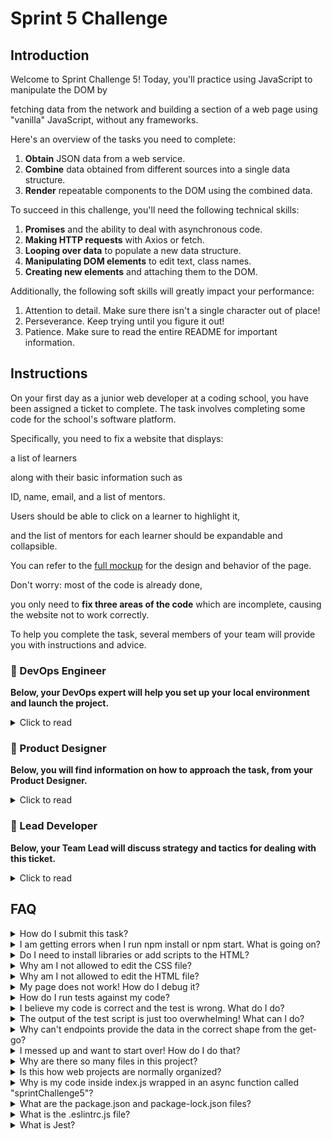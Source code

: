 # Sprint 5 Challenge

## Introduction

Welcome to Sprint Challenge 5! Today, you'll practice using JavaScript to manipulate the DOM by 

fetching data from the network 
and 
building a section of a web page using "vanilla" JavaScript, without any frameworks.

Here's an overview of the tasks you need to complete:

1. **Obtain** JSON data from a web service.
1. **Combine** data obtained from different sources into a single data structure.
1. **Render** repeatable components to the DOM using the combined data.

To succeed in this challenge, you'll need the following technical skills:

1. **Promises** and the ability to deal with asynchronous code.
1. **Making HTTP requests** with Axios or fetch.
1. **Looping over data** to populate a new data structure.
1. **Manipulating DOM elements** to edit text, class names.
1. **Creating new elements** and attaching them to the DOM.

Additionally, the following soft skills will greatly impact your performance:

1. Attention to detail. Make sure there isn't a single character out of place!
1. Perseverance. Keep trying until you figure it out!
1. Patience. Make sure to read the entire README for important information.

## Instructions

On your first day as a junior web developer at a coding school, 
you have been assigned a ticket to complete. 
The task involves completing some code for the school's software platform.

Specifically, you need to fix a website that displays: 

a list of learners 
<!-- (array) -->

along with their basic information such as

ID, name, email, and a list of mentors.  
<!-- (key value pairs) -->

Users should be able to click on a learner to highlight it, 
<!-- (evt listener) -->

and the list of mentors for each learner should be expandable and collapsible. 
<!-- (class removal?) --> 

You can refer to the 
[full mockup](https://w-s5-challenge.herokuapp.com/) for the design and behavior of the page.

Don't worry: most of the code is already done, 

you only need to **fix three areas of the code** which are incomplete, 
causing the website not to work correctly.

To help you complete the task, several members of your team will provide you with instructions and advice.

### 💾 DevOps Engineer

**Below, your DevOps expert will help you set up your local environment and launch the project.**

<details>
  <summary>Click to read</summary>

  ---

This is a **full-stack web application** that comprises both back-end and front-end components. If deployed to production, the back-end part would run in the cloud (think Amazon Web Services or Azure), while the front-end would execute inside the user's web browser (like Chrome for Android, or Firefox for desktop).

As a front-end engineer, your focus is mainly on: 

the files that load **on the user's device**. 

In this particular case, these files live inside the `frontend` folder. 

The `backend` folder contains a web server built in Node, 

but the project as a whole is managed as a Node application. 

As such, it contains a `package.json` file at the root, 
containing some meta-information like name and version, and a few useful scripts developers can use as they work on the app, like "npm test".

1. You will **clone this repository** to your computer, which will allow you to run the software locally for development and testing purposes.

1. You will navigate your terminal to the project folder **and execute `npm install`**. This will install the libraries declared inside `package.json`. Some of these packages are needed for the back-end to do its job of serving JSON data and front-end assets. Other libs help with things like testing and linting your code.

1. After successful installation you will run, in separate terminals, two of the scripts found inside `package.json`. To do this, **execute `npm start` in your first terminal, and `npm test` in your second**. On successful start, you will load the app in Chrome by **navigating the browser to `http://localhost:3003`**. The term "localhost" means "your machine", and the number is called a port, allowing multiple web servers to run on the same computer, with one server per port.

1. If you haven't already, install the [Eslint extension](https://marketplace.visualstudio.com/items?itemName=dbaeumer.vscode-eslint) for VSCode. It will highlight syntax errors and problems right inside your editor, which saves tons of time.

My job assisting you with local setup of the app is done! You will speak to our designer next.

  ---

</details>

### 🎨 Product Designer

**Below, you will find information on how to approach the task, from your Product Designer.**

<details>
  <summary>Click to read</summary>

  ---

Collaboration between a designer and a web developer can be very powerful. Designers excel at creating amazing user experiences and have a keen eye for beauty and usability, while developers are experts in the underlying technology of the product.

However, it's important to remember that **if a design for a feature exists, it's not a suggestion**. Your job as a web developer is to implement the design with as much fidelity as possible. While a developer might think they have a better way to arrange elements on the screen, the mocks and designs are the result of research and hard work. It's important to treat them with the respect they deserve.

It's crucial to use the readable texts designed for the user interface **verbatim**. If a design reads "Loading Doughnuts...", then "Loading _Your_ Doughnuts..." is incorrect. Attention to detail is critical!

There are other constraints and requirements that must be followed, such as sticking to certain class names or keeping the structure of the HTML a certain way **to avoid breaking the CSS**.

Fortunately, you have [a very detailed mock](https://w-s5-challenge.herokuapp.com/) that you can load in your browser and inspect in detail, which will make your job much easier. And don't worry, **you don't have to write any CSS** because it's already been taken care of!

  ---

</details>

### 🥷 Lead Developer

**Below, your Team Lead will discuss strategy and tactics for dealing with this ticket.**

<details>
  <summary>Click to read</summary>

  ---

Hey! Let's make sure you're up to speed with your **action items so far**. 

- [x] The app is installed on your machine, with both `start` and `test` scripts running in terminals. <!-- complete -->
- [x] You studied the [mock](https://w-s5-challenge.herokuapp.com/) in the Elements tab of Dev Tools. <!-- complete -->
- [x] You saw how some text contents and some class names change as the user clicks around. <!-- complete -->

Awesome! Our back-end engineer says that the JSON data needed to build the Learner Cards comes from two endpoints:

- Endpoint A [GET] <http://localhost:3003/api/learners> <!-- complete -->
- Endpoint B [GET] <http://localhost:3003/api/mentors> <!-- complete -->

❗ You should stop now, and **try out both endpoints using Postman**, to see what they return. <!-- complete -->

❗ Here's the tricky thing: each learner has a short list of mentors, but the response from Endpoint A only identifies the mentors by their ID numbers. This means you will need to match the mentor IDs from Endpoint A with the real names of the mentors, found in the response from Endpoint B.

❗ Only make changes to the [index.js](./frontend/index.js) file, and only in the areas marked TASK 1, TASK 2, TASK 3.

❗ Now open [index.js](./frontend/index.js) and find your tasks! Find a brief description of each task below.

Reach out if you get too stuck, and have fun!

**TASK 1:**

For fetching, just **await** the Axios request to Endpoint A, and then await the request to Endpoint B. (_Optionally_, you can use `Promise.all` to handle both requests. We do not need the data from request A in order to _start_ request B, so the requests can happen concurrently instead of back-to-back.)

**TASK 2:**

Once you have the data from Endpoints A and B stored inside variables called `learners` and `mentors`, check that this data matches what you saw in Postman, and then **use your JavaScript skills** to combine the two lists into a single data structure** called `learners` that is comfortable to work with. This data structure **must** look like this:

```js
// the variable holding the combined data must be called `learners`
[
  // etc
  {
    id: 22,
    email:"mickey.mouse@example.com",
    fullName: "Mickey Mouse",
    mentors: ['James Gosling', 'Mary Shaw'] // ❗ actual names instead of IDs!
  },
  // etc
]
```

**TASK 3:**

Once you have the data in the right shape, scroll down to TASK 3 and find the `card`, `heading`, `email`, `mentorsHeading`, `mentorsList` elements nice and ready to receive their initial text content and class names. Use **your DOM manipulation skills** to flesh out these DOM elements so that they match exactly what you see in the DOM of the mock site. Use the Elements tab of the browser to check the initial class names of the elements in the mock.

You will also need to loop over the mentor names, and create an `li` element for each of the mentors, and append it to its parent, the `ul` element. Once this is done correctly, your site should match the mock site exactly!

  ---

</details>

## FAQ

<details>
  <summary>How do I submit this task?</summary>

You submit via Codegrade. Check the assignment page on your learning platform.

</details>

<details>
  <summary>I am getting errors when I run npm install or npm start. What is going on?</summary>

This project requires Node correctly installed on your computer in order to work. Your learning materials should have covered installation of Node. Sometimes Node can be installed but mis-configured. You can try executing `npm run fixit` (check `package.json` to see what this does), but if Node errors are recurrent, it indicates something wrong with your machine or configuration, in which case you should request assistance from Staff.

</details>

<details>
  <summary>Do I need to install libraries or add scripts to the HTML?</summary>

No. Everything you need should be installed already, including Axios.

</details>

<details>
  <summary>Why am I not allowed to edit the CSS file?</summary>

The CSS is the domain of a different team, and in this particular project we're not supposed to touch it. Do not use inline styles to get around this limitation! It will only make the CSS team angry. And believe us, you want CSS specialists happy because they can write CSS twenty times faster than you.

</details>

<details>
  <summary>Why am I not allowed to edit the HTML file?</summary>

This particular part of the product is a Single Page Application, so the HTML is mostly empty and the page is generated automatically using JavaScript. We would not want to manually edit HTML files in a website that changed all the time! It would be untenable.

</details>

<details>
  <summary>My page does not work! How do I debug it?</summary>

Save your changes, and reload the site in Chrome. If you have a syntax problem in your code, the app will print error messages in the Console. Focus on the first message. Place console logs right before the crash site (errors usually inform of the line number where the problem is originating) and see if your variables contain the data you think they do. If there are no errors but the page is not doing what it's supposed to, the debugging technique is similar: put console logs to ensure that the code you are working on is actually executing, and to check that all variables in the area hold the correct data.

</details>

<details>
  <summary>How do I run tests against my code?</summary>

Execute `npm test` in your terminal. These are the same tests that execute inside Codegrade. Although this never crossed your mind, tampering with the test file won't change your score, because Codegrade uses a pristine copy of the original test file, `mvp.test.js`. If a particular test is giving you grief, don't jump straight to the code to try and fix it. Go to Chrome first, and make sure you can replicate the problem there. A problem we can reliably replicate is a problem mostly fixed.

</details>

<details>
  <summary>I believe my code is correct and the test is wrong. What do I do?</summary>

On occasion the test runner will get stuck. Use CTRL-C to kill the tests, and then `npm test` to launch them again. Try to reproduce the problem the test is complaining about by interacting with the site in Chrome, and do not code "to make the test happy". Code so that **your app does exactly what the mock does**. The tests are there for confirmation. Although it's possible that a particular test be flawed, statistically it's more likely that the bug is in your own code. If the problem persists, please request assistance from Staff.

</details>

<details>
  <summary>The output of the test script is just too overwhelming! What can I do?</summary>

If you need to disable all tests except the one you are focusing on, edit the `mvp.test.js` file and, as an example, change `test('👉 focus on this', () => { etc })` to be `test.only('👉 focus on this', () => { etc })`. (Note the "only".) This won't affect Codegrade, because Codegrade runs its own version of the tests.

</details>

<details>
  <summary>Why can't endpoints provide the data in the correct shape from the get-go?</summary>

As web developers, we often don't have control over our sources of data, and it's common to have to combine JSON from various sources into a data structure that works for the front-end. Even if the endpoints were under our control, and the back-end team were willing to build a new endpoint or improve existing ones, bug fixes and features sometimes can't wait that long.

</details>

<details>
  <summary>I messed up and want to start over! How do I do that?</summary>

**Do NOT delete your repository from GitHub!** Instead, commit _frequently_ as you work. Make a commit whenever you achieve _anything_ and the app isn't crashing in Chrome. This in practice creates restore points you can use should you wreak havoc with your app. If you find yourself in a mess, use `git reset --hard` to simply discard all changes to your code since your last commit. If you are dead-set on restarting the challenge from scratch, you can do this with Git as well, but it is advised that you request assistance from Staff.

</details>

<details>
  <summary>Why are there so many files in this project?</summary>

Although a small, "old-fashioned" website might be made of just HTML, CSS and JS files, these days we mostly manage projects with Node and its package manager, NPM. Node apps typically have a `package.json` file and several other configuration files placed at the root of the project. This project also includes automated tests and a web server, which adds a little bit of extra complexity and files.

</details>

<details>
  <summary>Is this how web projects are normally organized?</summary>

Web projects can be organized in a million ways, there aren't many standards. Some developers like it like this, while others prefer to use opinionated frameworks, which do a lot of magic but prescribe that folders and files be structured and named just so.

</details>

<details>
  <summary>Why is my code inside index.js wrapped in an async function called "sprintChallenge5"?</summary>

This way we can easily import your code as a single function in the `mvp.test.js` test suite. The export syntax is at the bottom of `index.js`. The function declaration is prefixed by the `async` keyword to allow you to use `await` inside it.

</details>

<details>
  <summary>What are the package.json and package-lock.json files?</summary>

The `package.json` file contains meta-information about the project like its version number, scripts that the developer can execute, and a list of the dependencies that are downloaded when you execute `npm install`. There can be some wiggle room to allow newer versions of the dependencies to be installed, so the `package-lock.json` file, when present, makes sure the exact same versions of everything are used every time the project is installed from scratch.

</details>

<details>
  <summary>What is the .eslintrc.js file?</summary>

This file works in combination with the Eslint extension for VSCode to highlight syntax errors and problems in your code. By editing this file you can customize your linting rules.

</details>

<details>
  <summary>What is Jest?</summary>

Jest is a framework that allows you to write tests and execute them, to alert you very quickly of problems with the code. Jest can do in seconds what an entire Quality Assurance team would take hours or even days. In the context of the Sprint Challenge, Jest is used to check your code against specification and give you a grade (% of tests passing).

</details>
